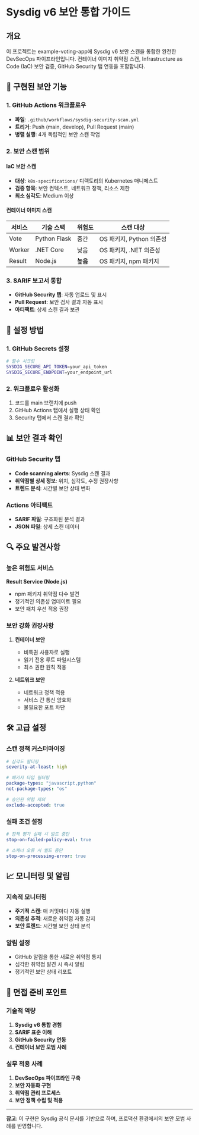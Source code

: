 # Sysdig v6 보안 통합 가이드

## 개요

이 프로젝트는 example-voting-app에 Sysdig v6 보안 스캔을 통합한 완전한 DevSecOps 파이프라인입니다. 
컨테이너 이미지 취약점 스캔, Infrastructure as Code (IaC) 보안 검증, GitHub Security 탭 연동을 포함합니다.

## 🔧 구현된 보안 기능

### 1. GitHub Actions 워크플로우
- **파일**: `.github/workflows/sysdig-security-scan.yml`
- **트리거**: Push (main, develop), Pull Request (main)
- **병렬 실행**: 4개 독립적인 보안 스캔 작업

### 2. 보안 스캔 범위

#### IaC 보안 스캔
- **대상**: `k8s-specifications/` 디렉토리의 Kubernetes 매니페스트
- **검증 항목**: 보안 컨텍스트, 네트워크 정책, 리소스 제한
- **최소 심각도**: Medium 이상

#### 컨테이너 이미지 스캔
| 서비스 | 기술 스택 | 위험도 | 스캔 대상 |
|--------|-----------|--------|-----------|
| Vote | Python Flask | 중간 | OS 패키지, Python 의존성 |
| Worker | .NET Core | 낮음 | OS 패키지, .NET 의존성 |
| Result | Node.js | **높음** | OS 패키지, npm 패키지 |

### 3. SARIF 보고서 통합
- **GitHub Security 탭**: 자동 업로드 및 표시
- **Pull Request**: 보안 검사 결과 자동 표시
- **아티팩트**: 상세 스캔 결과 보관

## 🚀 설정 방법

### 1. GitHub Secrets 설정
```bash
# 필수 시크릿
SYSDIG_SECURE_API_TOKEN=your_api_token
SYSDIG_SECURE_ENDPOINT=your_endpoint_url
```

### 2. 워크플로우 활성화
1. 코드를 main 브랜치에 push
2. GitHub Actions 탭에서 실행 상태 확인
3. Security 탭에서 스캔 결과 확인

## 📊 보안 결과 확인

### GitHub Security 탭
- **Code scanning alerts**: Sysdig 스캔 결과
- **취약점별 상세 정보**: 위치, 심각도, 수정 권장사항
- **트렌드 분석**: 시간별 보안 상태 변화

### Actions 아티팩트
- **SARIF 파일**: 구조화된 분석 결과
- **JSON 파일**: 상세 스캔 데이터

## 🔍 주요 발견사항

### 높은 위험도 서비스
**Result Service (Node.js)**
- npm 패키지 취약점 다수 발견
- 정기적인 의존성 업데이트 필요
- 보안 패치 우선 적용 권장

### 보안 강화 권장사항
1. **컨테이너 보안**
   - 비특권 사용자로 실행
   - 읽기 전용 루트 파일시스템
   - 최소 권한 원칙 적용

2. **네트워크 보안**
   - 네트워크 정책 적용
   - 서비스 간 통신 암호화
   - 불필요한 포트 차단

## 🛠️ 고급 설정

### 스캔 정책 커스터마이징
```yaml
# 심각도 필터링
severity-at-least: high

# 패키지 타입 필터링
package-types: "javascript,python"
not-package-types: "os"

# 승인된 위험 제외
exclude-accepted: true
```

### 실패 조건 설정
```yaml
# 정책 평가 실패 시 빌드 중단
stop-on-failed-policy-eval: true

# 스캐너 오류 시 빌드 중단
stop-on-processing-error: true
```

## 📈 모니터링 및 알림

### 지속적 모니터링
- **주기적 스캔**: 매 커밋마다 자동 실행
- **의존성 추적**: 새로운 취약점 자동 감지
- **보안 트렌드**: 시간별 보안 상태 분석

### 알림 설정
- GitHub 알림을 통한 새로운 취약점 통지
- 심각한 취약점 발견 시 즉시 알림
- 정기적인 보안 상태 리포트

## 🎯 면접 준비 포인트

### 기술적 역량
1. **Sysdig v6 통합 경험**
2. **SARIF 표준 이해**
3. **GitHub Security 연동**
4. **컨테이너 보안 모범 사례**

### 실무 적용 사례
1. **DevSecOps 파이프라인 구축**
2. **보안 자동화 구현**
3. **취약점 관리 프로세스**
4. **보안 정책 수립 및 적용**

---

**참고**: 이 구현은 Sysdig 공식 문서를 기반으로 하며, 프로덕션 환경에서의 보안 모범 사례를 반영합니다.
